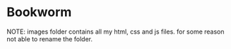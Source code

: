 # Bookworm
NOTE: images folder contains all my html, css and js files. for some reason not able to rename the folder.

